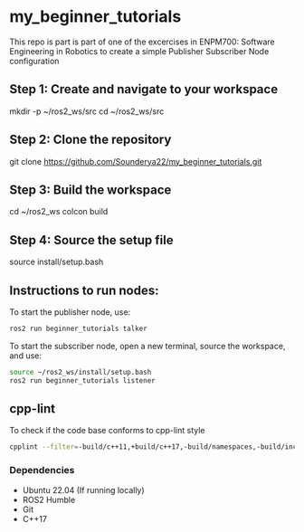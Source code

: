 # my_beginner_tutorials
This repo is part is part of one of the excercises in ENPM700: Software Engineering in Robotics to create a simple Publisher Subscriber Node configuration

## Step 1: Create and navigate to your workspace
mkdir -p ~/ros2_ws/src
cd ~/ros2_ws/src

## Step 2: Clone the repository
git clone https://github.com/Sounderya22/my_beginner_tutorials.git

## Step 3: Build the workspace
cd ~/ros2_ws
colcon build

## Step 4: Source the setup file
source install/setup.bash

## Instructions to run nodes:
To start the publisher node, use:
```sh
ros2 run beginner_tutorials talker
```
To start the subscriber node, open a new terminal, source the workspace, and use:
```sh
source ~/ros2_ws/install/setup.bash
ros2 run beginner_tutorials listener
```
## cpp-lint
To check if the code base conforms to cpp-lint style
```sh
cpplint --filter=-build/c++11,+build/c++17,-build/namespaces,-build/include_order $(find . -name *.cpp | grep -v "/build/")
```

### Dependencies

- Ubuntu 22.04 (If running locally)
- ROS2 Humble
- Git
- C++17
